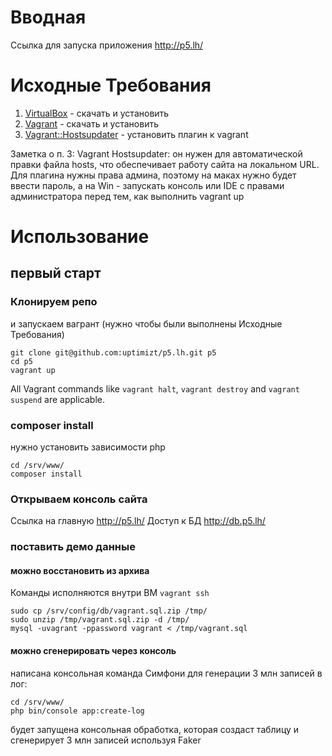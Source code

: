 # Вводная

Ссылка для запуска приложения http://p5.lh/

# Исходные Требования

1. [VirtualBox](https://www.virtualbox.org/) - скачать и установить
2. [Vagrant](https://www.vagrantup.com/) - скачать и установить
3. [Vagrant::Hostsupdater](https://github.com/cogitatio/vagrant-hostsupdater) - установить плагин к vagrant

Заметка о п. 3: Vagrant Hostsupdater: он нужен для автоматической правки файла hosts, что обеспечивает работу сайта на локальном URL. Для плагина нужны права админа, поэтому на маках нужно будет ввести пароль, а на Win - запускать консоль или IDE с правами администратора перед тем, как выполнить vagrant up


# Использование

## первый старт

### Клонируем репо
и запускаем вагрант (нужно чтобы были выполнены Исходные Требования)
```
git clone git@github.com:uptimizt/p5.lh.git p5
cd p5
vagrant up
```
All Vagrant commands like `vagrant halt`, `vagrant destroy` and `vagrant suspend` are applicable.


### composer install

нужно установить зависимости php

```
cd /srv/www/
composer install
```

### Открываем консоль сайта

Ссылка на главную http://p5.lh/
Доступ к БД http://db.p5.lh/



### поставить демо данные

#### можно восстановить из архива

Команды исполняются внутри ВМ `vagrant ssh`

```
sudo cp /srv/config/db/vagrant.sql.zip /tmp/
sudo unzip /tmp/vagrant.sql.zip -d /tmp/
mysql -uvagrant -ppassword vagrant < /tmp/vagrant.sql
```

#### можно сгенерировать через консоль

написана консольная команда Симфони для генерации 3 млн записей в лог:
```
cd /srv/www/
php bin/console app:create-log
```
будет запущена консольная обработка, которая создаст таблицу и сгенерирует 3 млн записей используя Faker
